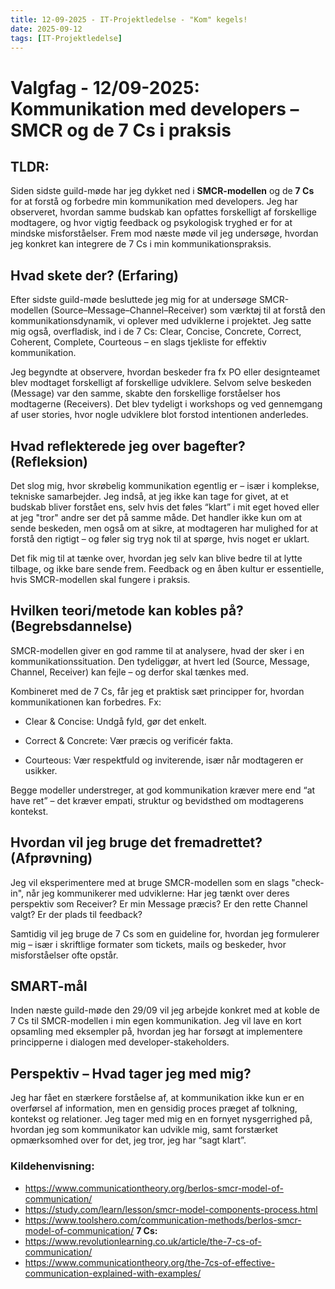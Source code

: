 ```yaml
---
title: 12-09-2025 - IT-Projektledelse - "Kom" kegels!
date: 2025-09-12
tags: [IT-Projektledelse]
---
```


# Valgfag - 12/09-2025: Kommunikation med developers – SMCR og de 7 Cs i praksis

## __TLDR:__
Siden sidste guild-møde har jeg dykket ned i **SMCR-modellen** og de **7 Cs** for at forstå og forbedre min kommunikation med developers. Jeg har observeret, hvordan samme budskab kan opfattes forskelligt af forskellige modtagere, og hvor vigtig feedback og psykologisk tryghed er for at mindske misforståelser. Frem mod næste møde vil jeg undersøge, hvordan jeg konkret kan integrere de 7 Cs i min kommunikationspraksis.

## __Hvad skete der? (Erfaring)__

Efter sidste guild-møde besluttede jeg mig for at undersøge SMCR-modellen (Source–Message–Channel–Receiver) som værktøj til at forstå den kommunikationsdynamik, vi oplever med udviklerne i projektet. Jeg satte mig også, overfladisk, ind i de 7 Cs: Clear, Concise, Concrete, Correct, Coherent, Complete, Courteous – en slags tjekliste for effektiv kommunikation.

Jeg begyndte at observere, hvordan beskeder fra fx PO eller designteamet blev modtaget forskelligt af forskellige udviklere. Selvom selve beskeden (Message) var den samme, skabte den forskellige forståelser hos modtagerne (Receivers). Det blev tydeligt i workshops og ved gennemgang af user stories, hvor nogle udviklere blot forstod intentionen anderledes.

## __Hvad reflekterede jeg over bagefter? (Refleksion)__

Det slog mig, hvor skrøbelig kommunikation egentlig er – især i komplekse, tekniske samarbejder. Jeg indså, at jeg ikke kan tage for givet, at et budskab bliver forstået ens, selv hvis det føles “klart” i mit eget hoved eller at jeg "tror" andre ser det på samme måde. Det handler ikke kun om at sende beskeden, men også om at sikre, at modtageren har mulighed for at forstå den rigtigt – og føler sig tryg nok til at spørge, hvis noget er uklart.

Det fik mig til at tænke over, hvordan jeg selv kan blive bedre til at lytte tilbage, og ikke bare sende frem. Feedback og en åben kultur er essentielle, hvis SMCR-modellen skal fungere i praksis.

## __Hvilken teori/metode kan kobles på? (Begrebsdannelse)__

SMCR-modellen giver en god ramme til at analysere, hvad der sker i en kommunikationssituation. Den tydeliggør, at hvert led (Source, Message, Channel, Receiver) kan fejle – og derfor skal tænkes med.

Kombineret med de 7 Cs, får jeg et praktisk sæt principper for, hvordan kommunikationen kan forbedres. Fx:

- Clear & Concise: Undgå fyld, gør det enkelt.

- Correct & Concrete: Vær præcis og verificér fakta.

- Courteous: Vær respektfuld og inviterende, især når modtageren er usikker.

Begge modeller understreger, at god kommunikation kræver mere end “at have ret” – det kræver empati, struktur og bevidsthed om modtagerens kontekst.

## __Hvordan vil jeg bruge det fremadrettet? (Afprøvning)__

Jeg vil eksperimentere med at bruge SMCR-modellen som en slags "check-in", når jeg kommunikerer med udviklerne: Har jeg tænkt over deres perspektiv som Receiver? Er min Message præcis? Er den rette Channel valgt? Er der plads til feedback?

Samtidig vil jeg bruge de 7 Cs som en guideline for, hvordan jeg formulerer mig – især i skriftlige formater som tickets, mails og beskeder, hvor misforståelser ofte opstår.

## __SMART-mål__

Inden næste guild-møde den 29/09 vil jeg arbejde konkret med at koble de 7 Cs til SMCR-modellen i min egen kommunikation. Jeg vil lave en kort opsamling med eksempler på, hvordan jeg har forsøgt at implementere principperne i dialogen med developer-stakeholders.

## __Perspektiv – Hvad tager jeg med mig?__

Jeg har fået en stærkere forståelse af, at kommunikation ikke kun er en overførsel af information, men en gensidig proces præget af tolkning, kontekst og relationer. Jeg tager med mig en en fornyet nysgerrighed på, hvordan jeg som kommunikator kan udvikle mig, samt forstærket opmærksomhed over for det, jeg tror, jeg har “sagt klart”.

### __Kildehenvisning:__

- https://www.communicationtheory.org/berlos-smcr-model-of-communication/
- https://study.com/learn/lesson/smcr-model-components-process.html
- https://www.toolshero.com/communication-methods/berlos-smcr-model-of-communication/
__7 Cs:__
- https://www.revolutionlearning.co.uk/article/the-7-cs-of-communication/
- https://www.communicationtheory.org/the-7cs-of-effective-communication-explained-with-examples/
